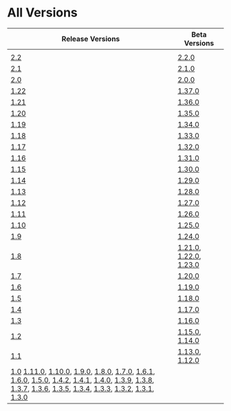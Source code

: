 # All Versions

| Release Versions        | Beta Versions                                                                                                                                                                                                                                                                                                                                                                                                                                                                                                                 |
|------------------|-------------------------------------------------------------------------------------------------------------------------------------------------------------------------------------------------------------------------------------------------------------------------------------------------------------------------------------------------------------------------------------------------------------------------------------------------------------------------------------------------------------------------------|
|            |                                                                                                                                                                                                                                                                                  |
| [2.2](Release/2-2.md)   | [2.2.0](Beta/2-2-0.md)                                                                                                                                                                                                                                      |
| [2.1](Release/2-1.md)   | [2.1.0](Beta/2-1-0.md)                                                                                                                                                                                                                                      |
| [2.0](Release/2-0.md)   | [2.0.0](Beta/2-0-0.md)                                                                                                                                                                                                                                      |
| [1.22](Release/1-22.md) | [1.37.0](Beta/1-37-0.md)                                                                                                                                                                                                                                    |
| [1.21](Release/1-21.md) | [1.36.0](Beta/1-36-0.md)                                                                                                                                                                                                                                    |
| [1.20](Release/1-20.md) | [1.35.0](Beta/1-35-0.md)                                                                                                                                                                                                                                    |
| [1.19](Release/1-19.md) | [1.34.0](Beta/1-34-0.md)                                                                                                                                                                                                                                    |
| [1.18](Release/1-18.md) | [1.33.0](Beta/1-33-0.md)                                                                                                                                                                                                                                    |
| [1.17](Release/1-17.md) | [1.32.0](Beta/1-32-0.md)                                                                                                                                                                                                                                    |
| [1.16](Release/1-16.md) | [1.31.0](Beta/1-31-0.md)                                                                                                                                                                                                                                    |
| [1.15](Release/1-15.md) | [1.30.0](Beta/1-30-0.md)                                                                                                                                                                                                                                    |
| [1.14](Release/1-14.md) | [1.29.0](Beta/1-29-0.md)                                                                                                                                                                                                                                    |
| [1.13](Release/1-13.md) | [1.28.0](Beta/1-28-0.md)                                                                                                                                                                                                                                    |
| [1.12](Release/1-12.md) | [1.27.0](Beta/1-27-0.md)                                                                                                                                                                                                                                    |
| [1.11](Release/1-11.md) | [1.26.0](Beta/1-26-0.md)                                                                                                                                                                                                                                    |
| [1.10](Release/1-10.md) | [1.25.0](Beta/1-25-0.md)                                                                                                                                                                                                                                    |
| [1.9](Release/1-9.md)   | [1.24.0](Beta/1-24-0.md)                                                                                                                                                                                                                                    |
| [1.8](Release/1-8.md)   | [1.21.0](Beta/1-21-0.md), [1.22.0](Beta/1-22-0.md), [1.23.0](Beta/1-23-0.md)                                                                                                                                                                                |
| [1.7](Release/1-7.md)   | [1.20.0](Beta/1-20-0.md)                                                                                                                                                                                                                                    |
| [1.6](Release/1-6.md)   | [1.19.0](Beta/1-19-0.md)                                                                                                                                                                                                                                    |
| [1.5](Release/1-5.md)   | [1.18.0](Beta/1-18-0.md)                                                                                                                                                                                                                                    |
| [1.4](Release/1-4.md)   | [1.17.0](Beta/1-17-0.md)                                                                                                                                                                                                                                    |
| [1.3](Release/1-3.md)   | [1.16.0](Beta/1-16-0.md)                                                                                                                                                                                                                                    |
| [1.2](Release/1-2.md)   | [1.15.0](Beta/1-15-0.md), [1.14.0](Beta/1-14-0.md)                                                                                                                                                                                                          |
| [1.1](Release/1-1.md)   | [1.13.0](Beta/1-13-0.md), [1.12.0](Beta/1-12-0.md)                                                                                                                                                                                                          |
| [1.0](Release/1-0.md)    [1.11.0](Beta/1-11-0.md), [1.10.0](Beta/1-10-0.md), [1.9.0](Beta/1-9-0.md), [1.8.0](Beta/1-8-0.md), [1.7.0](Beta/1-7-0.md), [1.6.1](Beta/1-6-1.md), [1.6.0](Beta/1-6-0.md), [1.5.0](Beta/1-5-0.md), [1.4.2](Beta/1-4-2.md), [1.4.1](Beta/1-4-1.md),  [1.4.0](Beta/1-4-0.md), [1.3.9](Beta/1-3-9.md), [1.3.8](Beta/1-3-8.md), [1.3.7](Beta/1-3-7.md), [1.3.6](Beta/1-3-6.md), [1.3.5](Beta/1-3-5.md), [1.3.4](Beta/1-3-4.md), [1.3.3](Beta/1-3-3.md), [1.3.2](Beta/1-3-2.md),  [1.3.1](Beta/1-3-1.md),  [1.3.0](Beta/1-3-0.md)      |
